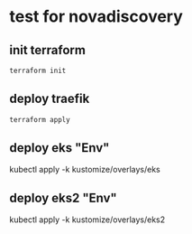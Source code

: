 # test for novadiscovery

## init terraform

```sh
terraform init
```

## deploy traefik

```sh
terraform apply
```

## deploy eks "Env"

kubectl apply -k kustomize/overlays/eks

## deploy eks2 "Env"

kubectl apply -k kustomize/overlays/eks2
